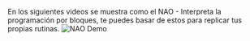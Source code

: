 En los siguientes videos se muestra como el NAO - Interpreta la programación por bloques, te puedes basar de estos para replicar tus propias rutinas.
![NAO Demo](./Video-de-WhatsApp-2025-09-05-a-las-12.57.11_6e60f758.gif)
